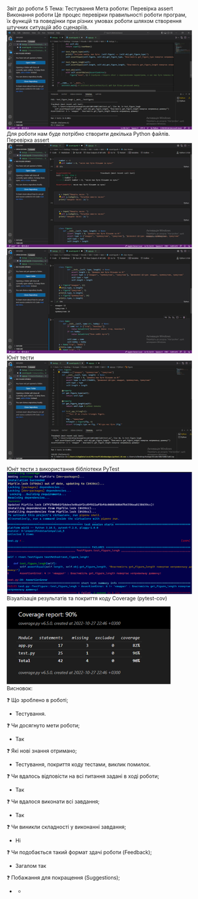 Звіт до роботи 5
Тема: Тестування
Мета роботи: Перевірка assert
Виконання роботи
Це процес перевірки правильності роботи програм, їх функцій та поведінки при різних умовах роботи шляхом створення штучних ситуацій або сценаріїв.
![alt text](https://github.com/Crid71/SUBD/blob/main/lab5/srclab5/bandicam%202022-11-15%2000-36-04-258.jpg "Результат")
Для роботи нам буде потрібно створити декілька Python файлів.
Перевірка assert
![alt text](https://github.com/Crid71/SUBD/blob/main/lab5/srclab5/bandicam%202022-11-15%2000-36-24-529.jpg "Результат")
![alt text](https://github.com/Crid71/SUBD/blob/main/lab5/srclab5/bandicam%202022-11-15%2000-36-32-071.jpg "Результат")
Юніт тести
![alt text](https://github.com/Crid71/SUBD/blob/main/lab5/srclab5/bandicam%202022-11-15%2000-36-41-730.jpg "Результат")

Юніт тести з використання бібліотеки PyTest
![alt text](https://github.com/Crid71/SUBD/blob/main/lab5/srclab5/bandi.png "Результат")
Візуалізація результатів та покриття коду Coverage (pytest-cov)

![alt text](https://github.com/Crid71/SUBD/blob/main/lab5/srclab5/band.png "Результат")
Висновок:

❓ Що зроблено в роботі; 
- Тестування.

❓ Чи досягнуто мети роботи; 
- Так

❓ Які нові знання отримано; 
- Тестування, покриття коду тестами, виклик помилок.

❓ Чи вдалось відповісти на всі питання задані в ході роботи; 
- Так

❓ Чи вдалося виконати всі завдання;
-  Так

❓ Чи виникли складності у виконанні завдання; 
- Ні

❓ Чи подобається такий формат здачі роботи (Feedback); 
- Загалом так

❓ Побажання для покращення (Suggestions); 
- -

